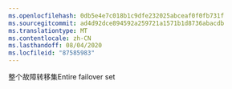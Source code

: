 ```yaml
---
ms.openlocfilehash: 0db5e4e7c018b1c9dfe232025abceaf0f0fb731f
ms.sourcegitcommit: ad4d92dce894592a259721a1571b1d8736abacdb
ms.translationtype: MT
ms.contentlocale: zh-CN
ms.lasthandoff: 08/04/2020
ms.locfileid: "87585983"
---
```

<span data-ttu-id="19f06-101">整个故障转移集</span><span class="sxs-lookup"><span data-stu-id="19f06-101">Entire failover set</span></span>
